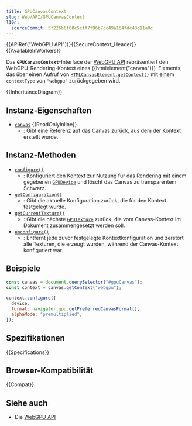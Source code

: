 ```yaml
---
title: GPUCanvasContext
slug: Web/API/GPUCanvasContext
l10n:
  sourceCommit: 5f226b6f08c5cff7f96b7cc49a164fdc43d11a0c
---
```


{{APIRef("WebGPU API")}}{{SecureContext_Header}}{{AvailableInWorkers}}

Das **`GPUCanvasContext`**-Interface der [WebGPU API](/de/docs/Web/API/WebGPU_API) repräsentiert den WebGPU-Rendering-Kontext eines {{htmlelement("canvas")}}-Elements, das über einen Aufruf von [`HTMLCanvasElement.getContext()`](/de/docs/Web/API/HTMLCanvasElement/getContext) mit einem `contextType` von `"webgpu"` zurückgegeben wird.

{{InheritanceDiagram}}

## Instanz-Eigenschaften

- [`canvas`](/de/docs/Web/API/GPUCanvasContext/canvas) {{ReadOnlyInline}}
  - : Gibt eine Referenz auf das Canvas zurück, aus dem der Kontext erstellt wurde.

## Instanz-Methoden

- [`configure()`](/de/docs/Web/API/GPUCanvasContext/configure)
  - : Konfiguriert den Kontext zur Nutzung für das Rendering mit einem gegebenen [`GPUDevice`](/de/docs/Web/API/GPUDevice) und löscht das Canvas zu transparentem Schwarz.
- [`getConfiguration()`](/de/docs/Web/API/GPUCanvasContext/getConfiguration)
  - : Gibt die aktuelle Konfiguration zurück, die für den Kontext festgelegt wurde.
- [`getCurrentTexture()`](/de/docs/Web/API/GPUCanvasContext/getCurrentTexture)
  - : Gibt die nächste [`GPUTexture`](/de/docs/Web/API/GPUTexture) zurück, die vom Canvas-Kontext im Dokument zusammengesetzt werden soll.
- [`unconfigure()`](/de/docs/Web/API/GPUCanvasContext/unconfigure)
  - : Entfernt jede zuvor festgelegte Kontextkonfiguration und zerstört alle Texturen, die erzeugt wurden, während der Canvas-Kontext konfiguriert war.

## Beispiele

```js
const canvas = document.querySelector("#gpuCanvas");
const context = canvas.getContext("webgpu");

context.configure({
  device,
  format: navigator.gpu.getPreferredCanvasFormat(),
  alphaMode: "premultiplied",
});
```

## Spezifikationen

{{Specifications}}

## Browser-Kompatibilität

{{Compat}}

## Siehe auch

- Die [WebGPU API](/de/docs/Web/API/WebGPU_API)
